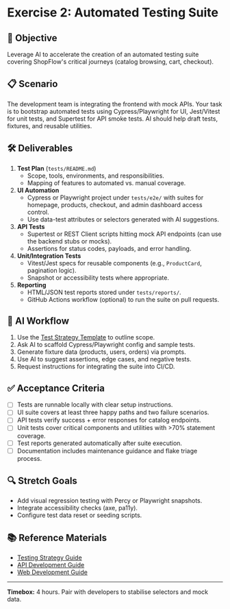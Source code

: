 # Exercise 2: Automated Testing Suite

## 🎯 Objective

Leverage AI to accelerate the creation of an automated testing suite covering ShopFlow's critical journeys (catalog browsing, cart, checkout).

## 📋 Scenario

The development team is integrating the frontend with mock APIs. Your task is to bootstrap automated tests using Cypress/Playwright for UI, Jest/Vitest for unit tests, and Supertest for API smoke tests. AI should help draft tests, fixtures, and reusable utilities.

## 🛠️ Deliverables

1. **Test Plan** (`tests/README.md`)
   - Scope, tools, environments, and responsibilities.
   - Mapping of features to automated vs. manual coverage.
2. **UI Automation**
   - Cypress or Playwright project under `tests/e2e/` with suites for homepage, products, checkout, and admin dashboard access control.
   - Use data-test attributes or selectors generated with AI suggestions.
3. **API Tests**
   - Supertest or REST Client scripts hitting mock API endpoints (can use the backend stubs or mocks).
   - Assertions for status codes, payloads, and error handling.
4. **Unit/Integration Tests**
   - Vitest/Jest specs for reusable components (e.g., `ProductCard`, pagination logic).
   - Snapshot or accessibility tests where appropriate.
5. **Reporting**
   - HTML/JSON test reports stored under `tests/reports/`.
   - GitHub Actions workflow (optional) to run the suite on pull requests.

## 🤖 AI Workflow

1. Use the [Test Strategy Template](../../templates/qa/test-strategy-template.md) to outline scope.
2. Ask AI to scaffold Cypress/Playwright config and sample tests.
3. Generate fixture data (products, users, orders) via prompts.
4. Use AI to suggest assertions, edge cases, and negative tests.
5. Request instructions for integrating the suite into CI/CD.

## ✅ Acceptance Criteria

- [ ] Tests are runnable locally with clear setup instructions.
- [ ] UI suite covers at least three happy paths and two failure scenarios.
- [ ] API tests verify success + error responses for catalog endpoints.
- [ ] Unit tests cover critical components and utilities with >70% statement coverage.
- [ ] Test reports generated automatically after suite execution.
- [ ] Documentation includes maintenance guidance and flake triage process.

## 🔍 Stretch Goals

- Add visual regression testing with Percy or Playwright snapshots.
- Integrate accessibility checks (axe, pa11y).
- Configure test data reset or seeding scripts.

## 📚 Reference Materials

- [Testing Strategy Guide](../../docs/testing/testing-strategy.md)
- [API Development Guide](../../docs/api-development-guide.md)
- [Web Development Guide](../../docs/web-development-guide.md)

---

**Timebox:** 4 hours. Pair with developers to stabilise selectors and mock data.
